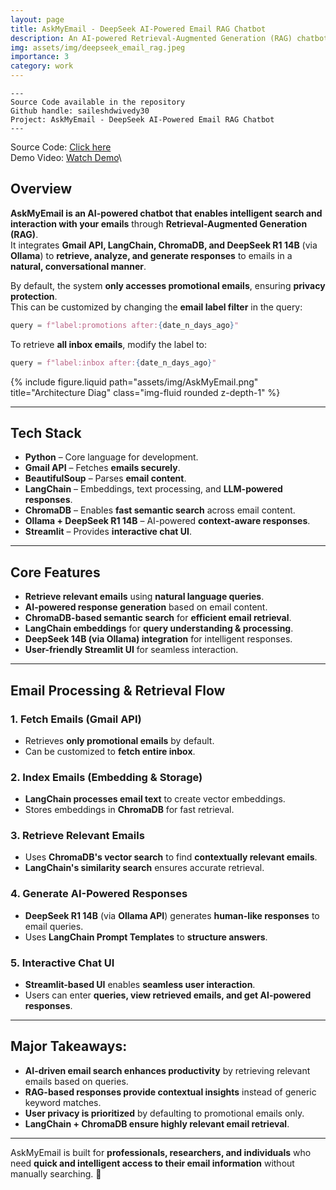 ```yaml
---
layout: page
title: AskMyEmail - DeepSeek AI-Powered Email RAG Chatbot
description: An AI-powered Retrieval-Augmented Generation (RAG) chatbot that retrieves, analyzes, and chats with your emails using intelligent search and response generation.
img: assets/img/deepseek_email_rag.jpeg
importance: 3
category: work
---
```

    ---
    Source Code available in the repository
    Github handle: saileshdwivedy30
    Project: AskMyEmail - DeepSeek AI-Powered Email RAG Chatbot
    ---

Source Code: <a href="https://github.com/saileshdwivedy30/Ask-My-Email">Click here</a>\
Demo Video: <a href="https://www.youtube.com/watch?v=3kpnK6ljzY8">Watch Demo</a>\

## **Overview**
**AskMyEmail is an AI-powered chatbot that enables intelligent search and interaction with your emails** through **Retrieval-Augmented Generation (RAG)**.  
It integrates **Gmail API, LangChain, ChromaDB, and DeepSeek R1 14B** (via **Ollama**) to **retrieve, analyze, and generate responses** to emails in a **natural, conversational manner**.

By default, the system **only accesses promotional emails**, ensuring **privacy protection**.  
This can be customized by changing the **email label filter** in the query:

```python
query = f"label:promotions after:{date_n_days_ago}"
```

To retrieve **all inbox emails**, modify the label to:

```python
query = f"label:inbox after:{date_n_days_ago}"
```

<div class="row justify-content-sm-center">
    <div class="col-sm mt-3 mt-md-0">
        {% include figure.liquid path="assets/img/AskMyEmail.png" title="Architecture Diag" class="img-fluid rounded z-depth-1" %}
    </div>
</div>


---
## **Tech Stack**
- **Python** – Core language for development.
- **Gmail API** – Fetches **emails securely**.
- **BeautifulSoup** – Parses **email content**.
- **LangChain** – Embeddings, text processing, and **LLM-powered responses**.
- **ChromaDB** – Enables **fast semantic search** across email content.
- **Ollama + DeepSeek R1 14B** – AI-powered **context-aware responses**.
- **Streamlit** – Provides **interactive chat UI**.

---
## **Core Features**
- **Retrieve relevant emails** using **natural language queries**.  
- **AI-powered response generation** based on email content.  
- **ChromaDB-based semantic search** for **efficient email retrieval**.  
- **LangChain embeddings** for **query understanding & processing**.  
- **DeepSeek 14B (via Ollama) integration** for intelligent responses.  
- **User-friendly Streamlit UI** for seamless interaction.  

---
## **Email Processing & Retrieval Flow**
### **1. Fetch Emails (Gmail API)**
- Retrieves **only promotional emails** by default.  
- Can be customized to **fetch entire inbox**.

### **2. Index Emails (Embedding & Storage)**
- **LangChain processes email text** to create vector embeddings.  
- Stores embeddings in **ChromaDB** for fast retrieval.

### **3. Retrieve Relevant Emails**
- Uses **ChromaDB's vector search** to find **contextually relevant emails**.  
- **LangChain's similarity search** ensures accurate retrieval.

### **4. Generate AI-Powered Responses**
- **DeepSeek R1 14B** (via **Ollama API**) generates **human-like responses** to email queries.  
- Uses **LangChain Prompt Templates** to **structure answers**.

### **5. Interactive Chat UI**
- **Streamlit-based UI** enables **seamless user interaction**.  
- Users can enter **queries, view retrieved emails, and get AI-powered responses**.

---
## **Major Takeaways:**
- **AI-driven email search enhances productivity** by retrieving relevant emails based on queries.  
- **RAG-based responses provide contextual insights** instead of generic keyword matches.  
- **User privacy is prioritized** by defaulting to promotional emails only.  
- **LangChain + ChromaDB ensure highly relevant email retrieval**.  

---
AskMyEmail is built for **professionals, researchers, and individuals** who need **quick and intelligent access to their email information** without manually searching. 🚀
